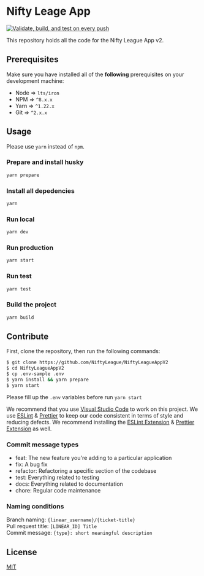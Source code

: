 # Nifty Leage App

[![Validate, build, and test on every push](https://github.com/NiftyLeague/NiftyLeagueAppV2/actions/workflows/ci.yml/badge.svg)](https://github.com/NiftyLeague/NiftyLeagueAppV2/actions/workflows/ci.yml)

This repository holds all the code for the Nifty League App v2.

## Prerequisites

Make sure you have installed all of the **following** prerequisites on your development machine:

- Node => `lts/iron`
- NPM => `^8.x.x`
- Yarn => `^1.22.x`
- Git => `^2.x.x`

## Usage

Please use `yarn` instead of `npm`.

### Prepare and install husky

```bash
yarn prepare
```

### Install all depedencies

```bash
yarn
```

### Run local

```bash
yarn dev
```

### Run production

```bash
yarn start
```

### Run test

```bash
yarn test
```

### Build the project

```bash
yarn build
```

## Contribute

First, clone the repository, then run the following commands:

```bash
$ git clone https://github.com/NiftyLeague/NiftyLeagueAppV2
$ cd NiftyLeagueAppV2
$ cp .env-sample .env
$ yarn install && yarn prepare
$ yarn start
```

Please fill up the `.env` variables before run `yarn start`

We recommend that you use [Visual Studio Code](https://code.visualstudio.com/) to work on this project. We use [ESLint](https://github.com/eslint/eslint) & [Prettier](https://github.com/prettier/prettier) to keep our code consistent in terms of style and reducing defects. We recommend installing the [ESLint Extension](https://marketplace.visualstudio.com/items?itemName=dbaeumer.vscode-eslint) & [Prettier Extension](https://marketplace.visualstudio.com/items?itemName=SimonSiefke.prettier-vscode) as well.

### Commit message types

- feat: The new feature you're adding to a particular application
- fix: A bug fix
- refactor: Refactoring a specific section of the codebase
- test: Everything related to testing
- docs: Everything related to documentation
- chore: Regular code maintenance

### Naming conditions

Branch naming: `{linear_username}/{ticket-title}`<br>
Pull request title: `[LINEAR_ID] Title`<br>
Commit message: `{type}: short meaningful description`<br>

## License

[MIT](https://choosealicense.com/licenses/mit/)
